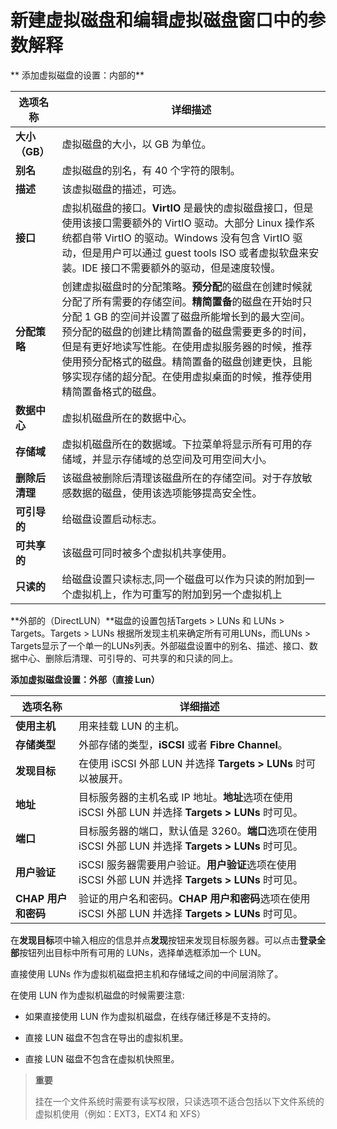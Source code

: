 # 新建虚拟磁盘和编辑虚拟磁盘窗口中的参数解释

** 添加虚拟磁盘的设置：内部的**

|选项名称|详细描述|
|--------|--------|
|**大小（GB）**|虚拟磁盘的大小，以 GB 为单位。|
|**别名**|虚拟磁盘的别名，有 40 个字符的限制。|
|**描述**|该虚拟磁盘的描述，可选。|
|**接口**|虚拟机磁盘的接口。**VirtIO** 是最快的虚拟磁盘接口，但是使用该接口需要额外的 VirtIO 驱动。大部分 Linux 操作系统都自带 VirtIO 的驱动。Windows 没有包含 VirtIO 驱动，但是用户可以通过 guest tools ISO 或者虚拟软盘来安装。IDE 接口不需要额外的驱动，但是速度较慢。|
|**分配策略**|创建虚拟磁盘时的分配策略。**预分配**的磁盘在创建时候就分配了所有需要的存储空间。**精简置备**的磁盘在开始时只分配 1 GB 的空间并设置了磁盘所能增长到的最大空间。预分配的磁盘的创建比精简置备的磁盘需要更多的时间，但是有更好地读写性能。在使用虚拟服务器的时候，推荐使用预分配格式的磁盘。精简置备的磁盘创建更快，且能够实现存储的超分配。在使用虚拟桌面的时候，推荐使用精简置备格式的磁盘。|
|**数据中心**|虚拟机磁盘所在的数据中心。|
|**存储域**|虚拟机磁盘所在的数据域。下拉菜单将显示所有可用的存储域，并显示存储域的总空间及可用空间大小。|
|**删除后清理**|该磁盘被删除后清理该磁盘所在的存储空间。对于存放敏感数据的磁盘，使用该选项能够提高安全性。|
|**可引导的**|给磁盘设置启动标志。|
|**可共享的**|该磁盘可同时被多个虚拟机共享使用。|
|**只读的**|给磁盘设置只读标志,同一个磁盘可以作为只读的附加到一个虚拟机上，作为可重写的附加到另一个虚拟机上|
**外部的（DirectLUN）**磁盘的设置包括Targets > LUNs 和 LUNs > Targets。Targets > LUNs 根据所发现主机来确定所有可用LUNs，而LUNs > Targets显示了一个单一的LUNs列表。外部磁盘设置中的别名、描述、接口、数据中心、删除后清理、可引导的、可共享的和只读的同上。

**添加虚拟磁盘设置：外部（直接 Lun）**

|选项名称|详细描述|
|--------|--------|
|**使用主机**|用来挂载 LUN 的主机。|
|**存储类型**|外部存储的类型，**iSCSI** 或者 **Fibre Channel**。|
|**发现目标**|在使用 iSCSI 外部 LUN 并选择 **Targets \> LUNs** 时可以被展开。|
|**地址**|目标服务器的主机名或 IP 地址。**地址**选项在使用 iSCSI 外部 LUN 并选择 **Targets \> LUNs** 时可见。|
|**端口**|目标服务器的端口，默认值是 3260。**端口**选项在使用 iSCSI 外部 LUN 并选择 **Targets \> LUNs** 时可见。|
|**用户验证**|iSCSI 服务器需要用户验证。**用户验证**选项在使用 iSCSI 外部 LUN 并选择 **Targets \> LUNs** 时可见。|
|**CHAP 用户和密码**|验证的用户名和密码。**CHAP 用户和密码**选项在使用 iSCSI 外部 LUN 并选择 **Targets \> LUNs** 时可见。|

在**发现目标**项中输入相应的信息并点**发现**按钮来发现目标服务器。可以点击**登录全部**按钮列出目标中所有可用的 LUNs，选择单选框添加一个 LUN。

直接使用 LUNs 作为虚拟机磁盘把主机和存储域之间的中间层消除了。

在使用 LUN 作为虚拟机磁盘的时候需要注意:

-   如果直接使用 LUN 作为虚拟机磁盘，在线存储迁移是不支持的。

-   直接 LUN 磁盘不包含在导出的虚拟机里。

-   直接 LUN 磁盘不包含在虚拟机快照里。

>  **重要**
>
>挂在一个文件系统时需要有读写权限，只读选项不适合包括以下文件系统的虚拟机使用（例如：EXT3，EXT4 和 XFS）



